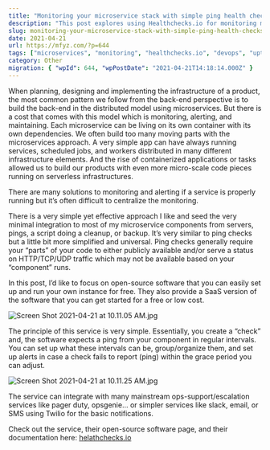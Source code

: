 ```yaml
---
title: "Monitoring your microservice stack with simple ping health checks using Healthchecks.io for free"
description: "This post explores using Healthchecks.io for monitoring microservice stacks via simple ping-based health checks. It covers the benefits of this approach, including its ease of setup for self-hosted or SaaS versions and integration capabilities."
slug: monitoring-your-microservice-stack-with-simple-ping-health-checks-using-healthchecks-io-for-free
date: 2021-04-21
url: https://mfyz.com/?p=644
tags: ["microservices", "monitoring", "healthchecks.io", "devops", "uptime"]
category: Other
migration: { "wpId": 644, "wpPostDate": "2021-04-21T14:18:14.000Z" }
---
```


When planning, designing and implementing the infrastructure of a product, the most common pattern we follow from the back-end perspective is to build the back-end in the distributed model using microservices. But there is a cost that comes with this model which is monitoring, alerting, and maintaining. Each microservice can be living on its own container with its own dependencies. We often build too many moving parts with the microservices approach. A very simple app can have always running services, scheduled jobs, and workers distributed in many different infrastructure elements. And the rise of containerized applications or tasks allowed us to build our products with even more micro-scale code pieces running on serverless infrastructures.

There are many solutions to monitoring and alerting if a service is properly running but it’s often difficult to centralize the monitoring.

There is a very simple yet effective approach I like and seed the very minimal integration to most of my microservice components from servers, pings, a script doing a cleanup, or backup. It’s very similar to ping checks but a little bit more simplified and universal. Ping checks generally require your “parts” of your code to either publicly available and/or serve a status on HTTP/TCP/UDP traffic which may not be available based on your “component” runs.

In this post, I’d like to focus on open-source software that you can easily set up and run your own instance for free. They also provide a SaaS version of the software that you can get started for a free or low cost.

![Screen Shot 2021-04-21 at 10.11.05 AM.jpg](/images/archive/en/2021/04/image-1600x1108.png)

The principle of this service is very simple. Essentially, you create a “check” and, the software expects a ping from your component in regular intervals. You can set up what these intervals can be, group/organize them, and set up alerts in case a check fails to report (ping) within the grace period you can adjust.

![Screen Shot 2021-04-21 at 10.11.25 AM.jpg](/images/archive/en/2021/04/image-1.png)

The service can integrate with many mainstream ops-support/escalation services like pager duty, opsgenie... or simpler services like slack, email, or SMS using Twilio for the basic notifications.

Check out the service, their open-source software page, and their documentation here: [helathchecks.io](http://helathchecks.io/)
